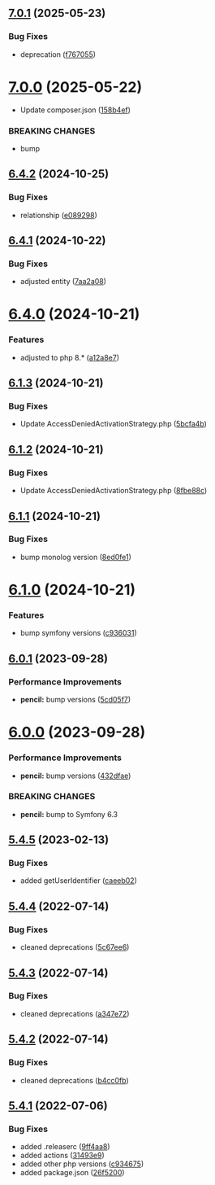 ## [7.0.1](https://github.com/netbull/AuthBundle/compare/v7.0.0...v7.0.1) (2025-05-23)


### Bug Fixes

* deprecation ([f767055](https://github.com/netbull/AuthBundle/commit/f767055c2c56c5999a6bc6d89e60786ff976d461))

# [7.0.0](https://github.com/netbull/AuthBundle/compare/v6.4.2...v7.0.0) (2025-05-22)


* Update composer.json ([158b4ef](https://github.com/netbull/AuthBundle/commit/158b4ef0d426bfc30f904984d8e91b813be63fd4))


### BREAKING CHANGES

* bump

## [6.4.2](https://github.com/netbull/AuthBundle/compare/v6.4.1...v6.4.2) (2024-10-25)


### Bug Fixes

* relationship ([e089298](https://github.com/netbull/AuthBundle/commit/e089298849a95db6029194199f216ee95eeb1106))

## [6.4.1](https://github.com/netbull/AuthBundle/compare/v6.4.0...v6.4.1) (2024-10-22)


### Bug Fixes

* adjusted entity ([7aa2a08](https://github.com/netbull/AuthBundle/commit/7aa2a08384f7b03eea2b4f03091a1d7a71adf308))

# [6.4.0](https://github.com/netbull/AuthBundle/compare/v6.3.0...v6.4.0) (2024-10-21)


### Features

* adjusted to php 8.* ([a12a8e7](https://github.com/netbull/AuthBundle/commit/a12a8e717995da0dcc73f5369cc9908c169a1444))

## [6.1.3](https://github.com/netbull/AuthBundle/compare/v6.1.2...v6.1.3) (2024-10-21)


### Bug Fixes

* Update AccessDeniedActivationStrategy.php ([5bcfa4b](https://github.com/netbull/AuthBundle/commit/5bcfa4b3ec01b29fc1ee4b2d5c9631cdb919289b))

## [6.1.2](https://github.com/netbull/AuthBundle/compare/v6.1.1...v6.1.2) (2024-10-21)


### Bug Fixes

* Update AccessDeniedActivationStrategy.php ([8fbe88c](https://github.com/netbull/AuthBundle/commit/8fbe88cfcf9eb8b4584096c4cbf6ba7cc1a8cc43))

## [6.1.1](https://github.com/netbull/AuthBundle/compare/v6.1.0...v6.1.1) (2024-10-21)


### Bug Fixes

* bump monolog version ([8ed0fe1](https://github.com/netbull/AuthBundle/commit/8ed0fe158831224a486a339cba8990da6c0161ad))

# [6.1.0](https://github.com/netbull/AuthBundle/compare/v6.0.1...v6.1.0) (2024-10-21)


### Features

* bump symfony versions ([c936031](https://github.com/netbull/AuthBundle/commit/c9360313d8a16baed8c310a4d1604b56d9921b80))

## [6.0.1](https://github.com/netbull/AuthBundle/compare/v6.0.0...v6.0.1) (2023-09-28)


### Performance Improvements

* **pencil:** bump versions ([5cd05f7](https://github.com/netbull/AuthBundle/commit/5cd05f7e78a838674a2bb6b188564e49467e5d9f))

# [6.0.0](https://github.com/netbull/AuthBundle/compare/v5.4.5...v6.0.0) (2023-09-28)


### Performance Improvements

* **pencil:** bump versions ([432dfae](https://github.com/netbull/AuthBundle/commit/432dfaea9d6a29908fb803bb429f5d6cd622f43a))


### BREAKING CHANGES

* **pencil:** bump to Symfony 6.3

## [5.4.5](https://github.com/netbull/AuthBundle/compare/v5.4.4...v5.4.5) (2023-02-13)


### Bug Fixes

* added getUserIdentifier ([caeeb02](https://github.com/netbull/AuthBundle/commit/caeeb024fb2a706025ff1943d2d58bbf32be6525))

## [5.4.4](https://github.com/netbull/AuthBundle/compare/v5.4.3...v5.4.4) (2022-07-14)


### Bug Fixes

* cleaned deprecations ([5c67ee6](https://github.com/netbull/AuthBundle/commit/5c67ee6ebd679227057107cb7b21a8b05724d59a))

## [5.4.3](https://github.com/netbull/AuthBundle/compare/v5.4.2...v5.4.3) (2022-07-14)


### Bug Fixes

* cleaned deprecations ([a347e72](https://github.com/netbull/AuthBundle/commit/a347e7247cd1aedc33e6428249af0daaf046f03d))

## [5.4.2](https://github.com/netbull/AuthBundle/compare/v5.4.1...v5.4.2) (2022-07-14)


### Bug Fixes

* cleaned deprecations ([b4cc0fb](https://github.com/netbull/AuthBundle/commit/b4cc0fb9d7f4accea0442ce021cd3b1912ac5139))

## [5.4.1](https://github.com/netbull/AuthBundle/compare/v5.4.0...v5.4.1) (2022-07-06)


### Bug Fixes

* added .releaserc ([9ff4aa8](https://github.com/netbull/AuthBundle/commit/9ff4aa8a4e04776d1edc9d3f3c8050823a07b8e1))
* added actions ([31493e9](https://github.com/netbull/AuthBundle/commit/31493e9bfe883c8b0609f3c3080e3a68306dd95b))
* added other php versions ([c934675](https://github.com/netbull/AuthBundle/commit/c93467594e7f1b827073b682b07ac13b758abf37))
* added package.json ([26f5200](https://github.com/netbull/AuthBundle/commit/26f5200e5599817efe4f8725b0dd900ab34df61f))
